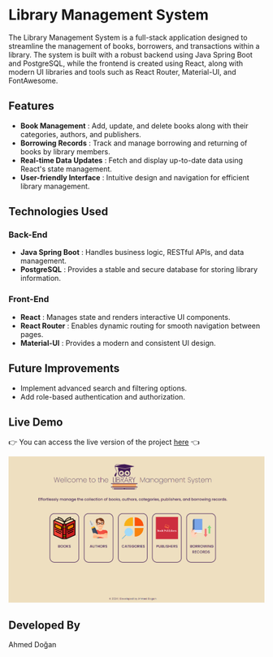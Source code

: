 # Library Management System

The Library Management System is a full-stack application designed to streamline the management of books, borrowers, and transactions within a library. The system is built with a robust backend using Java Spring Boot and PostgreSQL, while the frontend is created using React, along with modern UI libraries and tools such as React Router, Material-UI, and FontAwesome.

## Features

- **Book Management** : Add, update, and delete books along with their categories, authors, and publishers.
- **Borrowing Records** : Track and manage borrowing and returning of books by library members.
- **Real-time Data Updates** : Fetch and display up-to-date data using React's state management.
- **User-friendly Interface** : Intuitive design and navigation for efficient library management.

## Technologies Used

### Back-End

- **Java Spring Boot** : Handles business logic, RESTful APIs, and data management.
- **PostgreSQL** : Provides a stable and secure database for storing library information.

### Front-End

- **React** : Manages state and renders interactive UI components.
- **React Router** : Enables dynamic routing for smooth navigation between pages.
- **Material-UI** : Provides a modern and consistent UI design.

## Future Improvements

- Implement advanced search and filtering options.
- Add role-based authentication and authorization.

## Live Demo

👉 You can access the live version of the project [here](https://ahmeddogan-capstone-library-app.netlify.app/) 👈

![Project Screenshot](https://github.com/MuhammedAhmedDogan/Capstone-Library-App/blob/main/src/assets/home-page-screenshot.png?raw=true)

## Developed By

Ahmed Doğan
